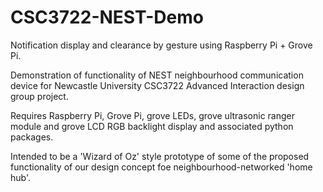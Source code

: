 # CSC3722-NEST-Demo
Notification display and clearance by gesture using Raspberry Pi + Grove Pi.

Demonstration of functionality of NEST neighbourhood communication device for Newcastle University CSC3722 Advanced Interaction design group project.

Requires Raspberry Pi, Grove Pi, grove LEDs, grove ultrasonic ranger module and grove LCD RGB backlight display and associated python packages.

Intended to be a 'Wizard of Oz' style prototype of some of the proposed functionality of our design concept foe neighbourhood-networked 'home hub'.
